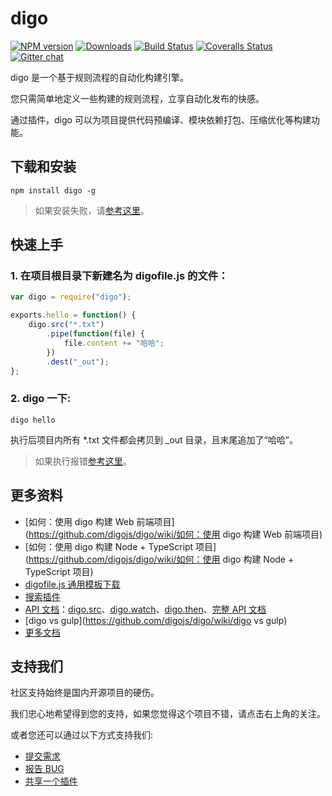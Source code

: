 digo
==============================
[![NPM version][npm-image]][npm-url]
[![Downloads][downloads-image]][npm-url]
[![Build Status][travis-image]][travis-url]
[![Coveralls Status][coveralls-image]][coveralls-url]
[![Gitter chat][gitter-image]][gitter-url]

digo 是一个基于规则流程的自动化构建引擎。

您只需简单地定义一些构建的规则流程，立享自动化发布的快感。

通过插件，digo 可以为项目提供代码预编译、模块依赖打包、压缩优化等构建功能。

下载和安装
-------------------------------
```
npm install digo -g
```

> 如果安装失败，请[参考这里](https://github.com/digojs/digo/wiki/常见问题#安装失败)。

快速上手
-------------------------------
### 1. 在项目根目录下新建名为 digofile.js 的文件：
```js
var digo = require("digo");

exports.hello = function() {
    digo.src("*.txt")
        .pipe(function(file) { 
            file.content += "哈哈"; 
        })
        .dest("_out");
};
```

### 2. digo 一下:
```
digo hello
```
执行后项目内所有 *.txt 文件都会拷贝到 _out 目录，且末尾追加了“哈哈”。

> 如果执行报错[参考这里](https://github.com/digojs/digo/wiki/常见问题#执行失败)。

更多资料
-------------------------------
- [如何：使用 digo 构建 Web 前端项目](https://github.com/digojs/digo/wiki/如何：使用 digo 构建 Web 前端项目)
- [如何：使用 digo 构建 Node + TypeScript 项目](https://github.com/digojs/digo/wiki/如何：使用 digo 构建 Node + TypeScript 项目)
- [digofile.js 通用模板下载](https://github.com/digojs/digofiles#digofiles)
- [搜索插件](https://github.com/digojs/plugins#plugins)
- [API 文档](http://digojs.github.io/api)：[digo.src](https://digojs.github.io/api/globals.html#src)、[digo.watch](https://digojs.github.io/api/globals.html#watch)、[digo.then](https://digojs.github.io/api/globals.html#then)、[完整 API 文档](https://digojs.github.com/api)
- [digo vs gulp](https://github.com/digojs/digo/wiki/digo vs gulp)
- [更多文档](https://github.com/digojs/digo/wiki)

支持我们
-------------------------------
社区支持始终是国内开源项目的硬伤。

我们忠心地希望得到您的支持，如果您觉得这个项目不错，请点击右上角的关注。

或者您还可以通过以下方式支持我们:

- [提交需求](https://github.com/digo/digo/issues/new)
- [报告 BUG](https://github.com/digo/digo/issues/new)
- [共享一个插件](https://github.com/digojs/digo/wiki/编写插件#共享你的插件)

[npm-url]: https://www.npmjs.com/package/digo
[npm-image]: https://img.shields.io/npm/v/digo.svg
[downloads-image]: https://img.shields.io/npm/dm/digo.svg
[downloads-url]: http://badge.fury.io/js/digo
[travis-url]: https://travis-ci.org/digojs/digo
[travis-image]: https://img.shields.io/travis/digojs/digo.svg
[coveralls-url]: https://coveralls.io/github/digojs/digo
[coveralls-image]: https://img.shields.io/coveralls/digojs/digo/master.svg
[gitter-url]: https://gitter.im/digojs/digo
[gitter-image]: https://img.shields.io/badge/gitter-digo%2Fdigo-brightgreen.svg
